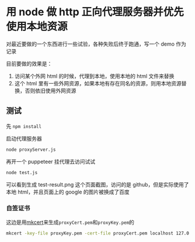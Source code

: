 # 用 node 做 http 正向代理服务器并优先使用本地资源

对最近要做的一个东西进行一些试验，各种失败后终于跑通，写一个 demo 作为记录

目前要做的效果是：

1. 访问某个外网 html 的时候，代理到本地，使用本地的 html 文件来替换
2. 这个 html 里有一些外网资源，如果本地有存在同名的资源，则用本地资源替换，否则依旧使用外网资源

## 测试

先 `npm install`

启动代理服务器

```bash
node proxyServer.js
```

再开一个 puppeteer 挂代理去访问试试

```bash
node test.js
```

可以看到生成 test-result.png 这个页面截图，访问的是 github，但是实际使用了本地 html，并且页面上的 google 的图片被换成了百度

### 自签证书

这边是用[mkcert](https://github.com/FiloSottile/mkcert)来生成`proxyCert.pem`和`proxyKey.pem`的

```bash
mkcert -key-file proxyKey.pem -cert-file proxyCert.pem localhost 127.0.0.1 ::1
```

